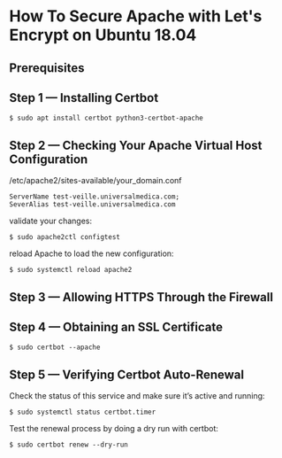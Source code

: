 How To Secure Apache with Let's Encrypt on Ubuntu 18.04
=======================================================

## Prerequisites

## Step 1 — Installing Certbot

	$ sudo apt install certbot python3-certbot-apache

## Step 2 — Checking Your Apache Virtual Host Configuration

/etc/apache2/sites-available/your_domain.conf

```
ServerName test-veille.universalmedica.com;
SeverAlias test-veille.universalmedica.com
```

validate your changes:

	$ sudo apache2ctl configtest

reload Apache to load the new configuration:

	$ sudo systemctl reload apache2

## Step 3 — Allowing HTTPS Through the Firewall

## Step 4 — Obtaining an SSL Certificate

	$ sudo certbot --apache

## Step 5 — Verifying Certbot Auto-Renewal

Check the status of this service and make sure it’s active and running:

	$ sudo systemctl status certbot.timer

Test the renewal process by doing a dry run with certbot:

	$ sudo certbot renew --dry-run